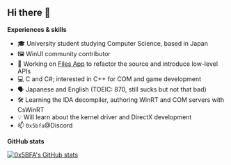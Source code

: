## Hi there 👋

**Experiences & skills**

- 🎓 University student studying Computer Science, based in Japan
- 🖼️ WinUI community contributor
- 🔭 Working on [Files App](https://files.community) to refactor the source and introduce low-level APIs
- 💻 C and C#; interested in C++ for COM and game development
- 🗣️ Japanese and English (TOEIC: 870, still sucks but not that bad)
- 🛠️ Learning the IDA decompiler, authoring WinRT and COM servers with CsWinRT
- 💡 Will learn about the kernel driver and DirectX development
- 📫 `0x5bfa`@Discord

**GitHub stats**

[![0x5BFA's GitHub stats](https://github-readme-stats.vercel.app/api?username=0x5BFA)](https://github.com/0x5BFA)
